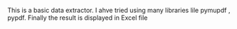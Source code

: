 This is a basic data extractor. 
I ahve tried using many libraries lile pymupdf , pypdf. 
Finally the result is displayed in Excel file


